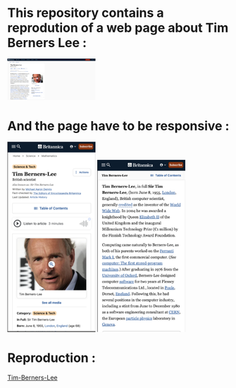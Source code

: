 # This repository contains a reprodution of a web page about Tim Berners Lee :
<img src="images/timBernersLeeMockupDesktop.png" width="200px">

# And the page have to be responsive :
<img src="images/timBernersLeeMockupMobile1.png" width="200px"> 
<img src="images/timBernersLeeMockupMobile2.png" width="200px">

# Reproduction :
[Tim-Berners-Lee](https://anthosaxe.github.io/Tim-Berners-Lee/)
